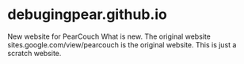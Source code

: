 # debugingpear.github.io
New website for PearCouch
What is new. The original website sites.google.com/view/pearcouch is the original website. This is just a scratch website.
